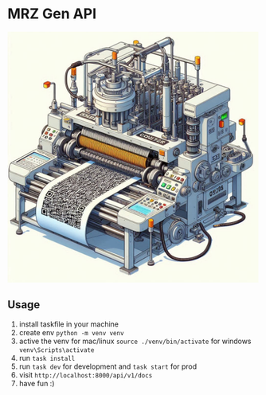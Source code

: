 # MRZ Gen API

![image](public/mrz.jpeg)

## Usage

1. install taskfile in your machine
2. create env `python -m venv venv`
3. active the venv for mac/linux `source ./venv/bin/activate` for windows `venv\Scripts\activate`
4. run `task install`
5. run `task dev` for development and `task start` for prod
6. visit `http://localhost:8000/api/v1/docs`
7. have fun :)
